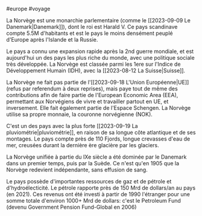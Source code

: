 #europe #voyage 

La Norvège est une monarchie parlementaire (comme le [[2023-09-09 Le Danemark|Danemark]]), dont le roi est Harald V. Ce pays scandinave compte 5.5M d'habitants et est le pays le moins densément peuplé d'Europe après l'Islande et la Russie.

Le pays a connu une expansion rapide après la 2nd guerre mondiale, et est aujourd'hui un des pays les plus riche du monde, avec une politique sociale très développée. La Norvège est classée parmi les 1ere sur l'Indice de Développement Humain (IDH), avec la [[2023-08-12 La Suisse|Suisse]].

La Norvège ne fait pas partie de l'[[2023-09-18 L'Union Européenne|UE]] (refus par referendum à deux reprises), mais paye tout de même des contributions afin de faire partie de l'European Economic Area (EEA), permettant aux Norvégiens de vivre et travailler partout en UE, et inversement. Elle fait également partie de l'Espace Schengen. La Norvège utilise sa propre monnaie, la couronne norvégienne (NOK).

C'est un des pays avec la plus forte [[2023-09-19 La pluviométrie|pluviométrie]], en raison de sa longue côte atlantique et de ses montages. Le pays compte près de 110 Fjords, longue crevasses d'eau de mer, creusées durant la dernière ère glacière par les glaciers.

La Norvège unifiée à partie du IXe siècle a été dominée par le Danemark dans un premier temps, puis par la Suède. Ce n'est qu'en 1905 que la Norvège redevient indépendante, sans effusion de sang.

Le pays possède d'importantes ressources de gaz et de pétrole et d'hydroélecticité. Le pétrole rapporte près de 150 Mrd de dollars/an au pays (en 2021). Ces revenus ont été investi à partir de 1990 l'étranger pour une somme totale d'environ 1000+ Mrd de dollars: c'est le Petroleum Fund (devenu Government Pension Fund-Global en 2006)